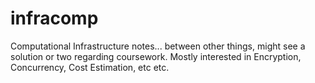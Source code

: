 # infracomp
Computational Infrastructure notes... between other things, might see a solution or two regarding coursework. Mostly interested in Encryption, Concurrency, Cost Estimation, etc etc.
